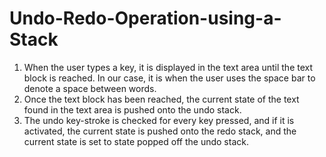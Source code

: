 # Undo-Redo-Operation-using-a-Stack
1. When the user types a key, it is displayed in the text area until the text block is reached.
In our case, it is when the user uses the space bar to denote a space between words.
2. Once the text block has been reached, the current state of the text found in the text
area is pushed onto the undo stack.
3. The undo key-stroke is checked for every key pressed, and if it is activated, the current
state is pushed onto the redo stack, and the current state is set to state popped off the
undo stack.
